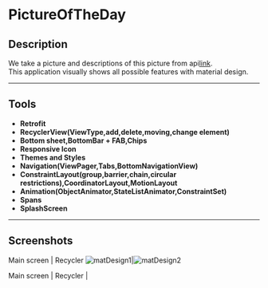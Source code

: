 # PictureOfTheDay

## Description

We take a picture and descriptions of this picture from api[link](https://api.github.com).<br/>
This application visually shows all possible features with material design.

---

## Tools

- **Retrofit**<br/>
- **RecyclerView(ViewType,add,delete,moving,change element)**<br/>
- **Bottom sheet,BottomBar + FAB,Chips**<br/>
- **Responsive Icon**<br/>
- **Themes and Styles**<br/>
- **Navigation(ViewPager,Tabs,BottomNavigationView)**<br/>
- **ConstraintLayout(group,barrier,chain,circular restrictions),CoordinatorLayout,MotionLayout**<br/>
- **Animation(ObjectAnimator,StateListAnimator,ConstraintSet)**<br/>
- **Spans**<br/>
- **SplashScreen**<br/>

---
## Screenshots

Main screen | Recycler 
![matDesign1](https://user-images.githubusercontent.com/84197411/152339453-06988c6b-bd4d-48c1-affd-22b454660cda.png)|![matDesign2](https://user-images.githubusercontent.com/84197411/152339864-6e7e5a35-3a0c-4245-bd5b-0eab493a6eef.png)

Main screen | Recycler 
            |

